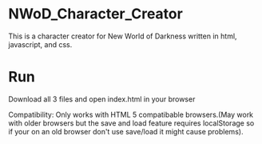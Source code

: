 NWoD_Character_Creator
======================
This is a character creator for New World of Darkness written in html, javascript, and css.

Run
======================
Download all 3 files and open index.html in your browser

Compatibility:
Only works with HTML 5 compatibable browsers.(May work with older browsers but the save and load feature requires localStorage so if your on an old browser don't use save/load it might cause problems).
